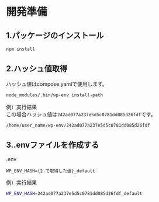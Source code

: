 # 開発準備
## 1.パッケージのインストール
```bash
npm install
```

## 2.ハッシュ値取得
ハッシュ値はcompose.yamlで使用します。  

```bash
node_modules/.bin/wp-env install-path
```

例）実行結果  
この場合ハッシュ値は`242ad077a237e5d5c0781dd085d26fdf`です。  
```bash
/home/user_name/wp-env/242ad077a237e5d5c0781dd085d26fdf
```

## 3..envファイルを作成する
.env  
```
WP_ENV_HASH={2.で取得した値}_default
```

例）実行結果  
```bash
WP_ENV_HASH=242ad077a237e5d5c0781dd085d26fdf_default
```
